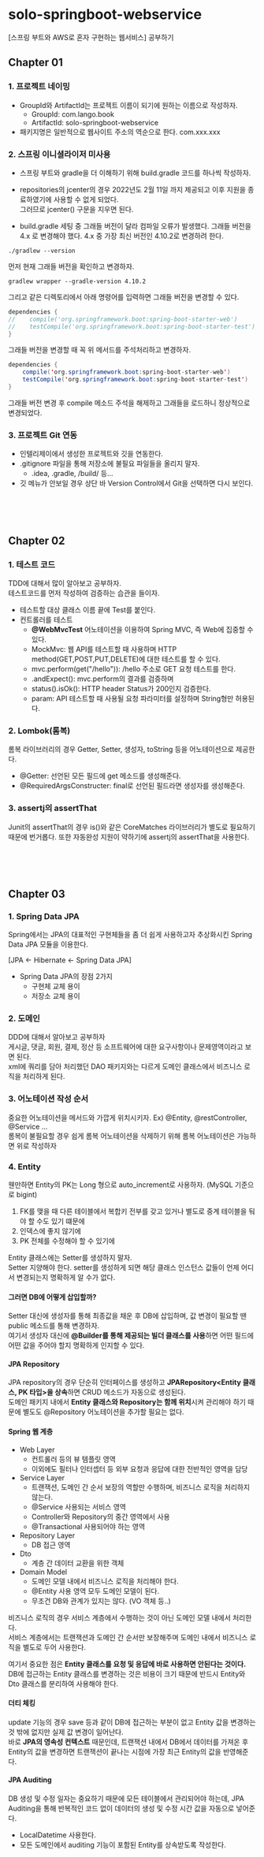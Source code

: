 # solo-springboot-webservice
[스프링 부트와 AWS로 혼자 구현하는 웹서비스] 공부하기

## Chapter 01
### 1. 프로젝트 네이밍 <br>

- GroupId와 ArtifactId는 프로젝트 이름이 되기에 원하는 이름으로 작성하자.
  - GroupId: com.lango.book
  - ArtifactId: solo-springboot-webservice 
- 패키지명은 일반적으로 웹사이트 주소의 역순으로 한다. com.xxx.xxx 
### 2. 스프링 이니셜라이저 미사용 <br>
- 스프링 부트와 gradle을 더 이해하기 위해 build.gradle 코드를 하나씩 작성하자. <br>
- repositories의 jcenter의 경우 2022년도 2월 11일 까지 제공되고 이후 지원을 종료하였기에 사용할 수 없게 되었다. <br> 
그러므로 jcenter() 구문을 지우면 된다.

- build.gradle 세팅 중 그래들 버전이 달라 컴파일 오류가 발생했다. 
그래들 버전을 4.x 로 변경해야 했다. 4.x 중 가장 최신 버전인 4.10.2로 변경하려 한다. <br>
    
``` 
./gradlew --version
```
먼저 현재 그래들 버전을 확인하고 변경하자.
```
gradlew wrapper --gradle-version 4.10.2
```
그리고 같은 디렉토리에서 아래 명령어를 입력하면 그래들 버전을 변경할 수 있다.
```java
dependencies {
//    compile('org.springframework.boot:spring-boot-starter-web')
//    testCompile('org.springframework.boot:spring-boot-starter-test')
}
``` 
그래들 버전을 변경할 때 꼭 위 메서드를 주석처리하고 변경하자.
```java
dependencies {
    compile('org.springframework.boot:spring-boot-starter-web')
    testCompile('org.springframework.boot:spring-boot-starter-test')
}
```
그래들 버전 변경 후 compile 메소드 주석을 해제하고 그래들을 로드하니 정상적으로 변경되었다.

### 3. 프로젝트 Git 연동 <br>
   - 인텔리제이에서 생성한 프로젝트와 깃을 연동한다.
   - .gitignore 파일을 통해 저장소에 불필요 파일들을 올리지 말자.
     - .idea, .gradle, /build/ 등...
   - 깃 메뉴가 안보일 경우 상단 바 Version Control에서 Git을 선택하면 다시 보인다.

<br><br><br>

## Chapter 02
### 1. 테스트 코드 <br>
TDD에 대해서 많이 알아보고 공부하자. <br>
테스트코드를 먼저 작성하여 검증하는 습관을 들이자.
- 테스트할 대상 클래스 이름 끝에 Test를 붙인다.
- 컨트롤러를 테스트
  - **@WebMvcTest** 어노테이션을 이용하여 Spring MVC, 즉 Web에 집중할 수 있다.
  - MockMvc: 웹 API를 테스트할 때 사용하며 HTTP method(GET,POST,PUT,DELETE)에 대한 테스트를 할 수 있다.
  - mvc.perform(get("/hello")): /hello 주소로 GET 요청 테스트를 한다.
  - .andExpect(): mvc.perform의 결과를 검증하며 
  - status().isOk(): HTTP header Status가 200인지 검증한다. 
  - param: API 테스트할 때 사용될 요청 파라미터를 설정하며 String형만 허용된다.

### 2. Lombok(롬복)
롬복 라이브러리의 경우 Getter, Setter, 생성자, toString 등을 어노테이션으로 제공한다.
- @Getter: 선언된 모든 필드에 get 메소드를 생성해준다.
- @RequiredArgsConstructer: final로 선언된 필드라면 생성자를 생성해준다.

### 3. assertj의 assertThat
Junit의 assertThat의 경우 is()와 같은 CoreMatches 라이브러리가 별도로 필요하기 때문에 번거롭다. 또한 자동완성 지원이 약하기에 assertj의 assertThat을 사용한다.



<br><br><br>

## Chapter 03
### 1. Spring Data JPA <br>
Spring에서는 JPA의 대표적인 구현체들을 좀 더 쉽게 사용하고자 추상화시킨 Spring Data JPA 모듈을 이용한다. <br>

[JPA <- Hibernate <- Spring Data JPA]

- Spring Data JPA의 장점 2가지
  - 구현체 교체 용이
  - 저장소 교체 용이

### 2. 도메인
DDD에 대해서 알아보고 공부하자 <br>
게시글, 댓글, 회원, 결제, 정산 등 소프트웨어에 대한 요구사항이나 문제영역이라고 보면 된다. <br>
xml에 쿼리를 담아 처리했던 DAO 패키지와는 다르게 도메인 클래스에서 비즈니스 로직을 처리하게 된다. 

### 3. 어노테이션 작성 순서
중요한 어노테이션을 메서드와 가깝게 위치시키자. Ex) @Entity, @restController, @Service ... <br>
롬복이 불필요할 경우 쉽게 롬복 어노테이션을 삭제하기 위해 롬복 어노테이션은 가능하면 위로 작성하자 

### 4. Entity
웬만하면 Entity의 PK는 Long 형으로 auto_increment로 사용하자. (MySQL 기준으로 bigint) <br>
  1. FK를 맺을 때 다른 테이블에서 복합키 전부를 갖고 있거나 별도로 중계 테이블을 둬야 할 수도 있기 떄문에
  2. 인덱스에 좋지 않기에
  3. PK 전체를 수정해야 할 수 있기에

Entity 클래스에는 Setter를 생성하지 말자. <br>
Setter 지양해야 한다. setter를 생성하게 되면 해당 클래스 인스턴스 값들이 언제 어디서 변경되는지 명확하게 알 수가 없다.

#### 그러면 DB에 어떻게 삽입할까?
Setter 대신에 생성자를 통해 최종값을 채운 후 DB에 삽입하며, 값 변경이 필요할 땐 public 메소드를 통해 변경하자. <br>
여기서 생성자 대신에 **@Builder를 통해 제공되는 빌더 클래스를 사용**하면 어떤 필드에 어떤 값을 주어야 할지 명확하게 인지할 수 있다.

#### JPA Repository
JPA repository의 경우 단순히 인터페이스를 생성하고 **JPARepository<Entity 클래스, PK 타입>을 상속**하면 CRUD 메소드가 자동으로 생성된다. <br>
도메인 패키지 내에서 **Entity 클래스와 Repository는 함께 위치**시켜 관리해야 하기 때문에 별도도 @Repository 어노테이션을 추가할 필요는 없다.

#### Spring 웹 계층
- Web Layer 
  - 컨트롤러 등의 뷰 템플릿 영역
  - 이외에도 필터나 인터셉터 등 외부 요청과 응답에 대한 전반적인 영역을 담당
- Service Layer
  - 트랜잭션, 도메인 간 순서 보장의 역할만 수행하며, 비즈니스 로직을 처리하지 않는다.
  - @Service 사용되는 서비스 영역
  - Controller와 Repository의 중간 영역에서 사용
  - @Transactional 사용되어야 하는 영역
- Repository Layer
  - DB 접근 영역
- Dto
  - 계층 간 데이터 교환을 위한 객체
- Domain Model
  - 도메인 모델 내에서 비즈니스 로직을 처리해야 한다.
  - @Entity 사용 영역 모두 도메인 모델이 된다.
  - 무조건 DB와 관계가 있지는 않다. (VO 객체 등..)

비즈니스 로직의 경우 서비스 계층에서 수행하는 것이 아닌 도메인 모델 내에서 처리한다. <br>
서비스 계층에서는 트랜잭션과 도메인 간 순서만 보장해주며 도메인 내에서 비즈니스 로직을 별도로 두어 사용한다.

여기서 중요한 점은 **Entity 클래스를 요청 및 응답에 바로 사용하면 안된다는 것이다.** <br>
DB에 접근하는 Entity 클래스를 변경하는 것은 비용이 크기 때문에 반드시 Entity와 Dto 클래스를 분리하여 사용해야 한다.

#### 더티 체킹
update 기능의 경우 save 등과 같이 DB에 접근하는 부분이 없고 Entity 값을 변경하는 것 밖에 없지만 실제 값 변경이 일어난다. <br>
바로 **JPA의 영속성 컨텍스트** 때문인데, 트랜잭션 내에서 DB에서 데이터를 가져온 후 Entity의 값을 변경하면 트랜잭션이 끝나는 시점에 가장 최근 Entity의 값을 반영해준다. 

#### JPA Auditing
DB 생성 및 수정 일자는 중요하기 때문에 모든 테이블에서 관리되어야 하는데, JPA Auditing을 통해 반복적인 코드 없이 데이터의 생성 및 수정 시간 값을 자동으로 넣어준다. 
- LocalDatetime 사용한다.
- 모든 도메인에서 auditing 기능이 포함된 Entity를 상속받도록 작성한다.  